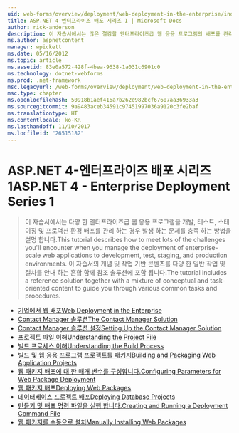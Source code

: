 ```yaml
---
uid: web-forms/overview/deployment/web-deployment-in-the-enterprise/index
title: ASP.NET 4-엔터프라이즈 배포 시리즈 1 | Microsoft Docs
author: rick-anderson
description: 이 자습서에서는 많은 절감할 엔터프라이즈급 웹 응용 프로그램의 배포를 관리 하는 경우 발생 하는 문제를 충족 하는 방법을 설명...
ms.author: aspnetcontent
manager: wpickett
ms.date: 05/16/2012
ms.topic: article
ms.assetid: 83e0a572-428f-4bea-9638-1a031c6901c0
ms.technology: dotnet-webforms
ms.prod: .net-framework
msc.legacyurl: /web-forms/overview/deployment/web-deployment-in-the-enterprise
msc.type: chapter
ms.openlocfilehash: 50918b1aef416a7b262e982bcf67607aa36933a3
ms.sourcegitcommit: 9a9483aceb34591c97451997036a9120c3fe2baf
ms.translationtype: HT
ms.contentlocale: ko-KR
ms.lasthandoff: 11/10/2017
ms.locfileid: "26515182"
---
```

<a name="aspnet-4---enterprise-deployment-series-1"></a><span data-ttu-id="3be55-103">ASP.NET 4-엔터프라이즈 배포 시리즈 1</span><span class="sxs-lookup"><span data-stu-id="3be55-103">ASP.NET 4 - Enterprise Deployment Series 1</span></span>
====================
> <span data-ttu-id="3be55-104">이 자습서에서는 다양 한 엔터프라이즈급 웹 응용 프로그램을 개발, 테스트, 스테이징 및 프로덕션 환경 배포를 관리 하는 경우 발생 하는 문제를 충족 하는 방법을 설명 합니다.</span><span class="sxs-lookup"><span data-stu-id="3be55-104">This tutorial describes how to meet lots of the challenges you'll encounter when you manage the deployment of enterprise-scale web applications to development, test, staging, and production environments.</span></span> <span data-ttu-id="3be55-105">이 자습서의 개념 및 작업 기반 콘텐츠를 다양 한 일반 작업 및 절차를 안내 하는 혼합 함께 참조 솔루션에 포함 됩니다.</span><span class="sxs-lookup"><span data-stu-id="3be55-105">The tutorial includes a reference solution together with a mixture of conceptual and task-oriented content to guide you through various common tasks and procedures.</span></span>


- [<span data-ttu-id="3be55-106">기업에서 웹 배포</span><span class="sxs-lookup"><span data-stu-id="3be55-106">Web Deployment in the Enterprise</span></span>](web-deployment-in-the-enterprise.md)
- [<span data-ttu-id="3be55-107">Contact Manager 솔루션</span><span class="sxs-lookup"><span data-stu-id="3be55-107">The Contact Manager Solution</span></span>](the-contact-manager-solution.md)
- [<span data-ttu-id="3be55-108">Contact Manager 솔루션 설정</span><span class="sxs-lookup"><span data-stu-id="3be55-108">Setting Up the Contact Manager Solution</span></span>](setting-up-the-contact-manager-solution.md)
- [<span data-ttu-id="3be55-109">프로젝트 파일 이해</span><span class="sxs-lookup"><span data-stu-id="3be55-109">Understanding the Project File</span></span>](understanding-the-project-file.md)
- [<span data-ttu-id="3be55-110">빌드 프로세스 이해</span><span class="sxs-lookup"><span data-stu-id="3be55-110">Understanding the Build Process</span></span>](understanding-the-build-process.md)
- [<span data-ttu-id="3be55-111">빌드 및 웹 응용 프로그램 프로젝트를 패키지</span><span class="sxs-lookup"><span data-stu-id="3be55-111">Building and Packaging Web Application Projects</span></span>](building-and-packaging-web-application-projects.md)
- [<span data-ttu-id="3be55-112">웹 패키지 배포에 대 한 매개 변수를 구성합니다.</span><span class="sxs-lookup"><span data-stu-id="3be55-112">Configuring Parameters for Web Package Deployment</span></span>](configuring-parameters-for-web-package-deployment.md)
- [<span data-ttu-id="3be55-113">웹 패키지 배포</span><span class="sxs-lookup"><span data-stu-id="3be55-113">Deploying Web Packages</span></span>](deploying-web-packages.md)
- [<span data-ttu-id="3be55-114">데이터베이스 프로젝트 배포</span><span class="sxs-lookup"><span data-stu-id="3be55-114">Deploying Database Projects</span></span>](deploying-database-projects.md)
- [<span data-ttu-id="3be55-115">만들기 및 배포 명령 파일을 실행 합니다.</span><span class="sxs-lookup"><span data-stu-id="3be55-115">Creating and Running a Deployment Command File</span></span>](creating-and-running-a-deployment-command-file.md)
- [<span data-ttu-id="3be55-116">웹 패키지를 수동으로 설치</span><span class="sxs-lookup"><span data-stu-id="3be55-116">Manually Installing Web Packages</span></span>](manually-installing-web-packages.md)
